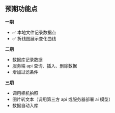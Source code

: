 ## 预期功能点

**一期**

- ✅ 本地文件记录数据点
- ✅ 折线图展示变化曲线

**二期**

- 数据库记录数据
- 服务端 api 查询、插入、删除数据
- 增加过滤条件

**三期**

- 调用相机拍照
- 图片转文本（调用第三方 api 或服务器部署 ai 模型）
- 数据自动入库
